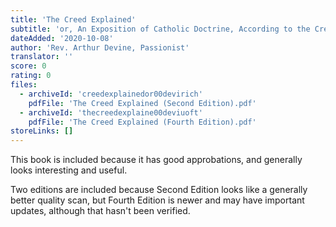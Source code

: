 ```yaml
---
title: 'The Creed Explained'
subtitle: 'or, An Exposition of Catholic Doctrine, According to the Creeds of Faith, and the Constitutions and Definitions of the Church'
dateAdded: '2020-10-08'
author: 'Rev. Arthur Devine, Passionist'
translator: ''
score: 0
rating: 0
files:
  - archiveId: 'creedexplainedor00devirich'
    pdfFile: 'The Creed Explained (Second Edition).pdf'
  - archiveId: 'thecreedexplaine00deviuoft'
    pdfFile: 'The Creed Explained (Fourth Edition).pdf'
storeLinks: []
---
```


This book is included because it has good approbations, and generally looks interesting and useful.

Two editions are included because Second Edition looks like a generally better quality scan, but Fourth Edition is newer and may have important updates, although that hasn't been verified.
